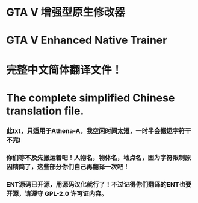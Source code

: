 # GTA V 增强型原生修改器
# GTA V Enhanced Native Trainer  

# 完整中文简体翻译文件！
# The complete simplified Chinese translation file.


### 此txt，只适用于Athena-A，我空闲时间太短，一时半会搬运字符干不完!
### 你们等不及先搬运着吧！人物名，物体名，地点名，因为字符限制原因精简了，这些部分你们自己再翻译一次吧！
### ENT源码已开源，用源码汉化就行了！不过记得你们翻译的ENT也要开源，请遵守 GPL-2.0 许可证内容。

